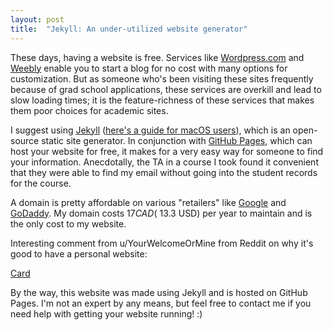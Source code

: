 ```yaml
---
layout: post
title:  "Jekyll: An under-utilized website generator"
---
```


These days, having a website is free. Services like [Wordpress.com](https://wordpress.com) and [Weebly](https://weebly.com) enable you to start a blog for no cost with many options for customization. But as someone who's been visiting these sites frequently because of grad school applications, these services are overkill and lead to slow loading times; it is the feature-richness of these services that makes them poor choices for academic sites.

I suggest using [Jekyll](https://jekyllrb.com/) ([here's a guide for macOS users](http://svmiller.com/blog/2015/08/create-your-website-in-jekyll/)), which is an open-source static site generator. In conjunction with [GitHub Pages](https://pages.github.com/), which can host your website for free, it makes for a very easy way for someone to find your information. Anecdotally, the TA in a course I took found it convenient that they were able to find my email without going into the student records for the course.

A domain is pretty affordable on various "retailers" like [Google](https://domains.google/) and [GoDaddy](https://godaddy.com/). My domain costs $17 CAD (~$13.3 USD) per year to maintain and is the only cost to my website.  

Interesting comment from u/YourWelcomeOrMine from Reddit on why it's good to have a personal website:

<a class="embedly-card" href="https://www.reddit.com/r/academia/comments/3lm9v2/questions_about_choosing_a_personal_domain_and/cv7hjl4">Card</a>
<script async src="//embed.redditmedia.com/widgets/platform.js" charset="UTF-8"></script>

By the way, this website was made using Jekyll and is hosted on GitHub Pages. I'm not an expert by any means, but feel free to contact me if you need help with getting your website running! :) 

